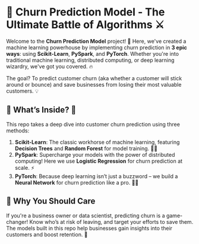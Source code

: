 # **🚀 Churn Prediction Model - The Ultimate Battle of Algorithms ⚔️**

Welcome to the **Churn Prediction Model** project! 🎉 Here, we've created a machine learning powerhouse by implementing churn prediction in **3 epic ways**: using **Scikit-Learn**, **PySpark**, and **PyTorch**. Whether you're into traditional machine learning, distributed computing, or deep learning wizardry, we've got you covered. 🔥

The goal? To predict customer churn (aka whether a customer will stick around or bounce) and save businesses from losing their most valuable customers. 💡

## 🌟 What’s Inside? 🤔

This repo takes a deep dive into customer churn prediction using three methods:

1. **Scikit-Learn**: The classic workhorse of machine learning, featuring **Decision Trees** and **Random Forest** for model training. 🌳🐾
2. **PySpark**: Supercharge your models with the power of distributed computing! Here we use **Logistic Regression** for churn prediction at scale. ⚡
3. **PyTorch**: Because deep learning isn’t just a buzzword – we build a **Neural Network** for churn prediction like a pro. 🤖💥

## 🚀 Why You Should Care

If you're a business owner or data scientist, predicting churn is a game-changer! Know who’s at risk of leaving, and target your efforts to save them. The models built in this repo help businesses gain insights into their customers and boost retention. 🙌


